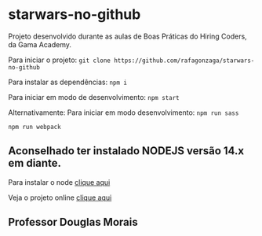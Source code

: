 # starwars-no-github
Projeto desenvolvido durante as aulas de Boas Práticas do Hiring Coders, da Gama Academy.

Para iniciar o projeto:
`git clone https://github.com/rafagonzaga/starwars-no-github`

Para instalar as dependências:
`npm i`

Para iniciar em modo de desenvolvimento:
`npm start`

Alternativamente:
Para iniciar em modo desenvolvimento:
`npm run sass`

`npm run webpack`

## Aconselhado ter instalado NODEJS versão 14.x em diante.

Para instalar o node [clique aqui](https://nodejs.org/en/)

Veja o projeto online [clique aqui](https://x.com.br)

## Professor Douglas Morais
